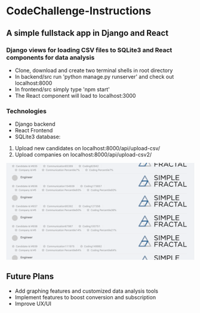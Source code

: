 # CodeChallenge-Instructions
 
 ##  A simple fullstack app in Django and React
 ### Django views for loading CSV files to SQLite3 and React components for data analysis
 * Clone, download and create two terminal shells in root directory
 * In backend/src run 'python manage.py runserver' and check out localhost:8000
 * In frontend/src simply type 'npm start'
 * The React component will load to localhost:3000 
  
### Technologies 
 * Django backend 
 * React Frontend
 * SQLite3 database: 
 1. Upload new candidates on localhost:8000/api/upload-csv/
 2. Upload companies on localhost:8000/api/upload-csv2/

![Screen](https://github.com/SammoMichael/CodeChallenge/blob/master/Screen%20Shot%202561-12-21%20at%209.53.20%20AM.png)

## Future Plans 
* Add graphing features and customized data analysis tools
* Implement features to boost conversion and subscription
* Improve UX/UI

